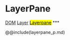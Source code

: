# LayerPane
<span class="inheritance">
<a href="#Documentation/core/dom">DOM</a>
<a class="inheritance" href="#Documentation/elements/layer">Layer</a>
<a class="inheritance" href="#Documentation/elements/layerpane"><mark>Layerpane</mark></a>
</span>
***



@@include(layerpane_p.md)